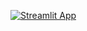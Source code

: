 [![Streamlit App](https://static.streamlit.io/badges/streamlit_badge_black_white.svg)](https://github.com/pedrosanhueza/Web_Scrape/blob/main/BYUI-JobBoard/Job_board-Code/JobBoard.py.streamlitapp.com)
